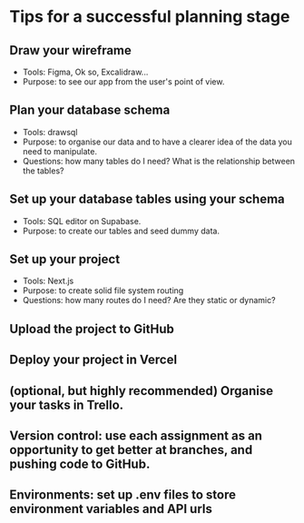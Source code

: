 # Tips for a successful planning stage

## Draw your wireframe

- Tools: Figma, Ok so, Excalidraw...
- Purpose: to see our app from the user's point of view.

## Plan your database schema

- Tools: drawsql
- Purpose: to organise our data and to have a clearer idea of the data you need to manipulate.
- Questions: how many tables do I need? What is the relationship between the tables?

## Set up your database tables using your schema

- Tools: SQL editor on Supabase.
- Purpose: to create our tables and seed dummy data.

## Set up your project

- Tools: Next.js
- Purpose: to create solid file system routing
- Questions: how many routes do I need? Are they static or dynamic?

## Upload the project to GitHub

## Deploy your project in Vercel

## (optional, but highly recommended) Organise your tasks in Trello.

## Version control: use each assignment as an opportunity to get better at branches, and pushing code to GitHub.

## Environments: set up .env files to store environment variables and API urls
